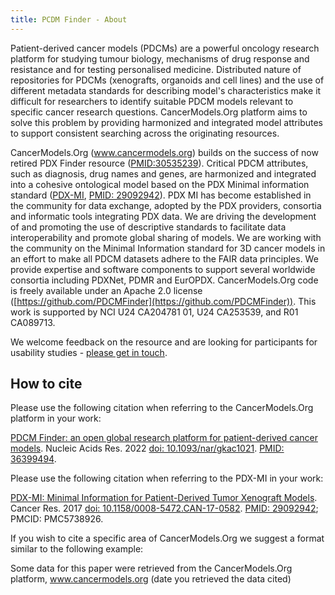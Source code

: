 ```yaml
---
title: PCDM Finder - About
---
```


Patient-derived cancer models (PDCMs) are a powerful oncology research platform for studying tumour biology, mechanisms of drug response and resistance and for testing personalised medicine. Distributed nature of repositories for PDCMs (xenografts, organoids and cell lines) and the use of different metadata standards for describing model's characteristics make it difficult for researchers to identify suitable PDCM models relevant to specific cancer research questions. CancerModels.Org platform aims to solve this problem by providing harmonized and integrated model attributes to support consistent searching across the originating resources.

CancerModels.Org (www.cancermodels.org) builds on the success of now retired PDX Finder resource ([PMID:30535239](https://pubmed.ncbi.nlm.nih.gov/30535239/)). Critical PDCM attributes, such as diagnosis, drug names and genes, are harmonized and integrated into a cohesive ontological model based on the PDX Minimal information standard ([PDX-MI](https://www.pdxfinder.org/pdx-standard/), [PMID: 29092942](https://pubmed.ncbi.nlm.nih.gov/29092942/)). PDX MI has become established in the community for data exchange, adopted by the PDX providers, consortia and informatic tools integrating PDX data. We are driving the development of and promoting the use of descriptive standards to facilitate data interoperability and promote global sharing of models. We are working with the community on the Minimal Information standard for 3D cancer models in an effort to make all PDCM datasets adhere to the FAIR data principles. We provide expertise and software components to support several worldwide consortia including PDXNet, PDMR and EurOPDX. CancerModels.Org code is freely available under an Apache 2.0 license ([https://github.com/PDCMFinder](https://github.com/PDCMFinder)). This work is supported by NCI U24 CA204781 01, U24 CA253539, and R01 CA089713.

We welcome feedback on the resource and are looking for participants for usability studies - [please get in touch](mailto:helpdesk@cancermodels.org).

## How to cite

Please use the following citation when referring to the CancerModels.Org platform in your work:

[PDCM Finder: an open global research platform for patient-derived cancer models](https://academic.oup.com/nar/article/51/D1/D1360/6833240?login=true). Nucleic Acids Res. 2022 [doi: 10.1093/nar/gkac1021](https://doi.org/10.1093/nar/gkac1021). [PMID: 36399494](https://pubmed.ncbi.nlm.nih.gov/36399494/).

Please use the following citation when referring to the PDX-MI in your work:

[PDX-MI: Minimal Information for Patient-Derived Tumor Xenograft Models](https://aacrjournals.org/cancerres/article/77/21/e62/662594/PDX-MI-Minimal-Information-for-Patient-Derived). Cancer Res. 2017 [doi: 10.1158/0008-5472.CAN-17-0582](https://doi.org/10.1158/0008-5472.CAN-17-0582). [PMID: 29092942](https://pubmed.ncbi.nlm.nih.gov/29092942/); PMCID: PMC5738926.

If you wish to cite a specific area of CancerModels.Org we suggest a format similar to the following example:

Some data for this paper were retrieved from the CancerModels.Org platform, www.cancermodels.org (date you retrieved the data cited)
